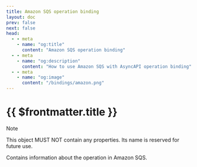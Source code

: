 ```yaml
---
title: Amazon SQS operation binding
layout: doc
prev: false
next: false
head:
  - - meta
    - name: "og:title"
      content: "Amazon SQS operation binding"
  - - meta
    - name: "og:description"
      content: "How to use Amazon SQS with AsyncAPI operation binding"
  - - meta
    - name: "og:image"
      content: "/bindings/amazon.png"
---
```


# {{ $frontmatter.title }}

> [!NOTE]
> This object MUST NOT contain any properties. Its name is reserved for future use.

Contains information about the operation in Amazon SQS.